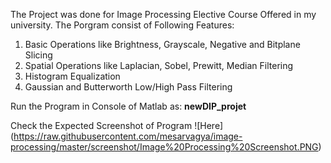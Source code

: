 The Project was done for Image Processing Elective Course Offered in my university. The Porgram consist of Following Features:
1. Basic Operations like Brightness, Grayscale, Negative and Bitplane Slicing
2. Spatial Operations like Laplacian, Sobel, Prewitt, Median Filtering
3. Histogram Equalization
4. Gaussian and Butterworth Low/High Pass Filtering

Run the Program in Console of Matlab as:
**newDIP_projet** 


Check the Expected Screenshot of Program
![Here] (https://raw.githubusercontent.com/mesarvagya/image-processing/master/screenshot/Image%20Processing%20Screenshot.PNG)
